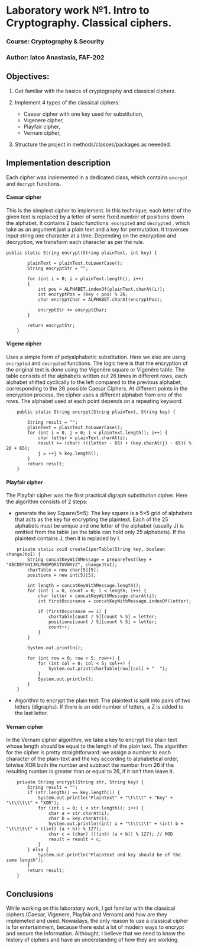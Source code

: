 # Laboratory work №1. Intro to Cryptography. Classical ciphers. 

### Course: Cryptography & Security
### Author: Iatco Anastasia, FAF-202

## Objectives:

1. Get familiar with the basics of cryptography and classical ciphers.

2. Implement 4 types of the classical ciphers:
    - Caesar cipher with one key used for substitution,
    - Vigenere cipher,
    - Playfair cipher,
    - Vernam cipher,


3. Structure the project in methods/classes/packages as neeeded.


## Implementation description

Each cipher was inplemented in a dedicated class, which contains ```encrypt``` and ```decrypt``` functions.


#### Caesar cipher
This is the simplest cipher to implement.  In this technique, each letter of the given text is replaced by a letter of some fixed number of positions down the alphabet.
It contains 2 basic functions: ```encrypted```  and ```decrypted``` , which take as an argument just a plain text and a key for permutation. It traverses input string one character at a time. Depending on the encryption and decryption, we transform each character as per the rule.
```
public static String encrypt(String plainText, int key) {
 
        plainText = plainText.toLowerCase();   
        String encryptStr = "";   
          
        for (int i = 0; i < plainText.length(); i++)   
        {    
            int pos = ALPHABET.indexOf(plainText.charAt(i));   
            int encryptPos = (key + pos) % 26;   
            char encryptChar = ALPHABET.charAt(encryptPos);   
              
            encryptStr += encryptChar;   
        }   

        return encryptStr;   
    }
```

#### Vigene cipher
Uses a simple form of polyalphabetic substitution. Here we also are using ```encrypted```  and ```decrypted``` functions. The logic here is that the encryption of the original text is done using the Vigenère square or Vigenère table. The table consists of the alphabets written out 26 times in different rows, each alphabet shifted cyclically to the left compared to the previous alphabet, corresponding to the 26 possible Caesar Ciphers. At different points in the encryption process, the cipher uses a different alphabet from one of the rows. The alphabet used at each point depends on a repeating keyword.
```
    public static String encrypt(String plainText, String key) {

        String result = "";
        plainText = plainText.toLowerCase();
        for (int i = 0, j = 0; i < plainText.length(); i++) {
            char letter = plainText.charAt(i);
            result += (char) (((letter - 65) + (key.charAt(j) - 65)) % 26 + 65);
            j = ++j % key.length();
        }
        return result;
    }
```
#### Playfair cipher
The Playfair cipher was the first practical digraph substitution cipher. Here the algorithm consists of 2 steps: 
- generate the key Square(5×5): 
The key square is a 5×5 grid of alphabets that acts as the key for encrypting the plaintext. Each of the 25 alphabets must be unique and one letter of the alphabet (usually J) is omitted from the table (as the table can hold only 25 alphabets). If the plaintext contains J, then it is replaced by I. 
```
    private static void createCiperTable(String key, boolean changeJtoI) {
        String concatKeyWithMessage = prepareText(key + "ABCDEFGHIJKLMNOPQRSTUVWXYZ", changeJtoI);
        charTable = new char[5][5];
        positions = new int[5][5];

        int length = concatKeyWithMessage.length();
        for (int i = 0, count = 0; i < length; i++) {
            char letter = concatKeyWithMessage.charAt(i);
            int firstOccurance = concatKeyWithMessage.indexOf(letter);

            if (firstOccurance == i) {
                charTable[count / 5][count % 5] = letter;
                positions[count / 5][count % 5] = letter;
                count++;
            }
        }

        System.out.println();

        for (int row = 0; row < 5; row++) {
            for (int col = 0; col < 5; col++) {
                System.out.print(charTable[row][col] + "  ");
            }
            System.out.println();
        }
    }
```
- Algorithm to encrypt the plain text: 
The plaintext is split into pairs of two letters (digraphs). If there is an odd number of letters, a Z is added to the last letter. 

#### Vernam cipher
In the Vernam cipher algorithm, we take a key to encrypt the plain text whose length should be equal to the length of the plain text. The algorithm for the cipher is pretty straightforward: we assign a number to each character of the plain-text and the key according to alphabetical order, bitwise XOR both the number and subtract the number from 26 if the resulting number is greater than or equal to 26, if it isn’t then leave it.
```
    private String encrypt(String str, String key) {
        String result = "";
        if (str.length() == key.length()) {
            System.out.println("Plaintext" + "\t\t\t" + "Key" + "\t\t\t\t" + "XOR");
            for (int i = 0; i < str.length(); i++) {
                char a = str.charAt(i);
                char b = key.charAt(i);
                System.out.println((int) a + "\t\t\t\t" + (int) b + "\t\t\t\t" + ((int) (a + b)) % 127);
                char c = (char) (((int) (a + b)) % 127); // MOD
                result = result + c;
            }
        } else {
            System.out.println("Plaintext and key should be of the same length");
        }
        return result;
    }
```

## Conclusions
While working on this laboratory work, I got familiar with the classical ciphers (Caesar, Vigenere, Playfair and Vernam) and how are they implemeted and used. Nowadays, the only reason to use a classical cipher is for entertainment, because there exist a lot of modern ways to encrypt and secure the information. Althought, I believe that we need to know the history of ciphers and have an understanding of how they are working.